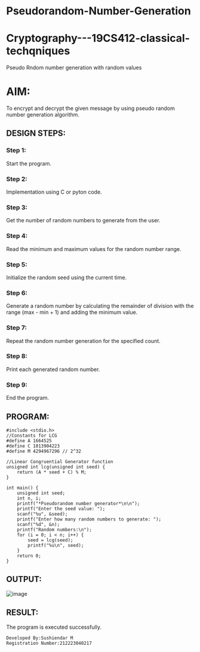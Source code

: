 #   Pseudorandom-Number-Generation
# Cryptography---19CS412-classical-techqniques
Pseudo Rndom number generation with random values

# AIM:
To encrypt and decrypt the given message by using pseudo random number generation algorithm.

## DESIGN STEPS:
### Step 1:
Start the program.
### Step 2:
Implementation using C or pyton code.
### Step 3:
Get the number of random numbers to generate from the user.
### Step 4:
Read the minimum and maximum values for the random number range.
### Step 5: 
Initialize the random seed using the current time.
### Step 6:
Generate a random number by calculating the remainder of division with the range 
(max - min + 1) and adding the minimum value.
### Step 7: 
Repeat the random number generation for the specified count.
### Step 8:
Print each generated random number.
### Step 9:
End the program.

## PROGRAM:
```
#include <stdio.h>
//Constants for LCG
#define A 1664525
#define C 1013904223
#define M 4294967296 // 2^32

//Linear Congruential Generator function
unsigned int lcg(unsigned int seed) {
    return (A * seed + C) % M;
}

int main() {
    unsigned int seed;
    int n, i;
    printf("*Pseudorandom number generator*\n\n");
    printf("Enter the seed value: ");
    scanf("%u", &seed);
    printf("Enter how many random numbers to generate: ");
    scanf("%d", &n);
    printf("Random numbers:\n");
    for (i = 0; i < n; i++) {
        seed = lcg(seed);
        printf("%u\n", seed);
    }
    return 0;
}
```
## OUTPUT:
![image](https://github.com/user-attachments/assets/4d2ffc12-ac20-42dd-a8a2-9881813d970b)


## RESULT:
The program is executed successfully.

```
Developed By:Sushiendar M
Registration Number:212223040217
```



